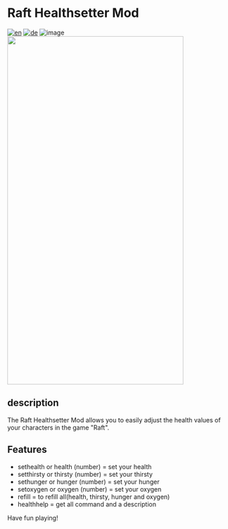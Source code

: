 # Raft Healthsetter Mod
[![en](https://img.shields.io/badge/lang-en-green.svg)](https://github.com/derfuxde/healthsetter/blob/main/README.md)
[![de](https://img.shields.io/badge/lang-de-red.svg)](https://github.com/derfuxde/healthsetter/blob/main/README.de.md)
![image](banner.jpg)
<img src="https://cloud.githubusercontent.com/assets/yourgif.gif" width="400" height="790">


## description

The Raft Healthsetter Mod allows you to easily adjust the health values ​​of your characters in the game "Raft".

## Features

- sethealth or health (number)    = set your health
- setthirsty or thirsty (number)  = set your thirsty
- sethunger or hunger (number)    = set your hunger
- setoxygen or oxygen (number)    = set your oxygen
- refill                          = to refill all(health, thirsty, hunger and oxygen)
- healthhelp                      = get all command and a description

Have fun playing!
